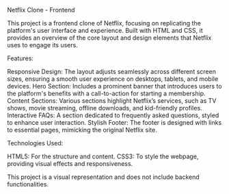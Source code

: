 Netflix Clone - Frontend

This project is a frontend clone of Netflix, focusing on replicating the platform's user interface and experience. Built with HTML and CSS, it provides an overview of the core layout and design elements that Netflix uses to engage its users.

Features:

Responsive Design: 
The layout adjusts seamlessly across different screen sizes, ensuring a smooth user experience on desktops, tablets, and mobile devices.
Hero Section:
Includes a prominent banner that introduces users to the platform's benefits with a call-to-action for starting a membership.
Content Sections:
Various sections highlight Netflix’s services, such as TV shows, movie streaming, offline downloads, and kid-friendly profiles.
Interactive FAQs:
A section dedicated to frequently asked questions, styled to enhance user interaction.
Stylish Footer: 
The footer is designed with links to essential pages, mimicking the original Netflix site.

Technologies Used:

HTML5: For the structure and content.
CSS3: To style the webpage, providing visual effects and responsiveness.

This project is a visual representation and does not include backend functionalities.
